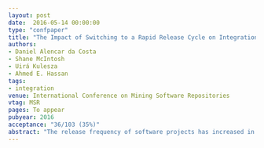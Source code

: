 ```yaml
---
layout: post
date:  2016-05-14 00:00:00
type: "confpaper"
title: "The Impact of Switching to a Rapid Release Cycle on Integration Delay of Addressed Issues: An Empirical Study of the Mozilla Firefox Project"
authors:
- Daniel Alencar da Costa
- Shane McIntosh
- Uirá Kulesza
- Ahmed E. Hassan
tags:
- integration
venue: International Conference on Mining Software Repositories
vtag: MSR
pages: To appear
pubyear: 2016
acceptance: "36/103 (35%)"
abstract: "The release frequency of software projects has increased in recent years. Adopters of so-called rapid release cycles claim that they can deliver addressed issues (i.e., bugs, enhancements, and new features) to users more quickly. However, there is little empirical evidence to support these claims. In fact, in our prior work, we found that code integration phases may introduce delays in rapidly releasing software, i.e., 98% of addressed issues in the rapidly releasing Firefox project had their integration delayed by at least one release. To better understand the impact that rapid release cycles have on the integration delay of addressed issues, we perform a comparative study of traditional and rapid release cycles. Through an empirical study of 72,114 issue reports from the Firefox system, we observe that, surprisingly, addressed issues take a median of 50 days longer to be integrated in rapid Firefox releases than the traditional ones. To investigate the factors that are related to integration delay in traditional and rapid release cycles, we train regression models that explain if an addressed issue will have its integration delayed or not. Our explanatory models achieve good discrimination (ROC areas of 0.81-0.83) and calibration scores (Brier scores of 0.05-0.16). Deeper analysis of our explanatory models indicates that traditional releases tend to prioritize the integration of backlog issues, while rapid releases tend to prioritize issues that were addressed during the current release cycle. Our results suggest that rapid release cycles may not be a silver bullet for the rapid delivery of addressed issues to users."
---
```

